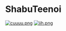 # ShabuTeenoi
[![cuuuu.png](https://i.postimg.cc/Xqxggwws/cuuuu.png)](https://postimg.cc/T5Lmd5Nb)
[![iih.png](https://i.postimg.cc/nzGKHvwn/iih.png)](https://postimg.cc/zb3H7RrQ)

